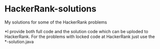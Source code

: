 # HackerRank-solutions
My solutions for some of the HackerRank problems

*I provide both full code and the solution code which can be uploded to HackerRank. For the problems with locked code at HackerRank just use the *-solution.java
